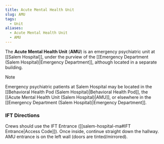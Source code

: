 ```yaml
---
title: Acute Mental Health Unit
slug: AMU
tags:
  - Unit
aliases:
  - Acute Mental Health Unit
  - AMU
---
```

The **Acute Mental Health Unit** (**AMU**) is an emergency psychiatric unit at [[Salem Hospital]], under the purview of the [[Emergency Department (Salem Hospital)|Emergency Department]], although located in a separate building.

> [!note]
> Emergency psychiatric patients at Salem Hospital may be located in the [[Behavioral Health Pod (Salem Hospital)|Behavioral Health Pod]], the [[Acute Mental Health Unit (Salem Hospital)|AMU]], or elsewhere in the [[Emergency Department (Salem Hospital)|Emergency Department]].

### IFT Directions

Crews should use the IFT Entrance ([[salem-hospital-ma#IFT Entrance|Access Code]]). Once inside, continue straight down the hallway. AMU entrance is on the left wall (doors are tinted/mirrored).
